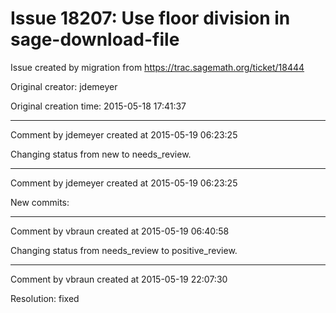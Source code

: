 # Issue 18207: Use floor division in sage-download-file

Issue created by migration from https://trac.sagemath.org/ticket/18444

Original creator: jdemeyer

Original creation time: 2015-05-18 17:41:37




---

Comment by jdemeyer created at 2015-05-19 06:23:25

Changing status from new to needs_review.


---

Comment by jdemeyer created at 2015-05-19 06:23:25

New commits:


---

Comment by vbraun created at 2015-05-19 06:40:58

Changing status from needs_review to positive_review.


---

Comment by vbraun created at 2015-05-19 22:07:30

Resolution: fixed
